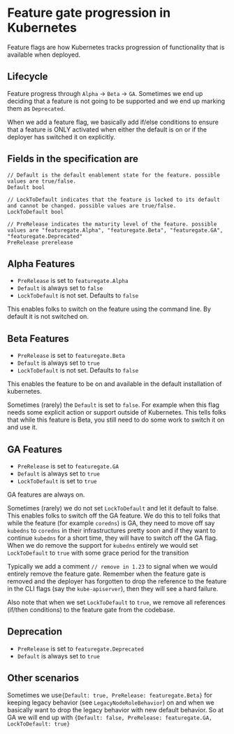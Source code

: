 # Feature gate progression in Kubernetes

Feature flags are how Kubernetes tracks progression of functionality that is available when deployed.

## Lifecycle

Feature progress through `Alpha` -> `Beta` -> `GA`. Sometimes we end up deciding that a feature is not going to be supported and we end up marking them as `Deprecated`.

When we add a feature flag, we basically add if/else conditions to ensure that a feature is ONLY activated when either the default is on or if the deployer has switched it on explicitly.

## Fields in the specification are
	// Default is the default enablement state for the feature. possible values are true/false.
	Default bool
	
    // LockToDefault indicates that the feature is locked to its default and cannot be changed. possible values are true/false.
	LockToDefault bool
	
    // PreRelease indicates the maturity level of the feature. possible values are "featuregate.Alpha", "featuregate.Beta", "featuregate.GA", "featuregate.Deprecated"
	PreRelease prerelease


## Alpha Features

* `PreRelease` is set to `featuregate.Alpha`
* `Default` is always set to `false`
* `LockToDefault` is not set. Defaults to `false`

This enables folks to switch on the feature using the command line. By default it is not switched on.

## Beta Features

* `PreRelease` is set to `featuregate.Beta`
* `Default` is always set to `true`
* `LockToDefault` is not set. Defaults to `false`

This enables the feature to be on and available in the default installation of kubernetes. 

Sometimes (rarely) the `Default` is set to `false`. For example when this flag needs some explicit action or support outside of Kubernetes. This tells folks that while this feature is Beta, you still need to do some work to switch it on and use it.

## GA Features

* `PreRelease` is set to `featuregate.GA`
* `Default` is always set to `true`
* `LockToDefault` is set to `true`

GA features are always on. 

Sometimes (rarely) we do not set `LockToDefault` and let it default to false. This enables folks to switch off the GA feature. We do this to tell folks that while the feature (for example `coredns`) is GA, they need to move off say `kubedns` to `coredns` in their infrastructures pretty soon and if they want to continue `kubedns` for a short time, they will have to switch off the GA flag. When we do remove the support for `kubedns` entirely we would set `LockToDefault` to `true` with some grace period for the transition


Typically we add a comment `// remove in 1.23` to signal when we would entirely remove the feature gate. Remember when the feature gate is removed and the deployer has forgotten to drop the reference to the feature in the CLI flags (say the `kube-apiserver`), then they will see a hard failure. 

Also note that when we set `LockToDefault` to `true`, we remove all references (if/then conditions) to the feature gate from the codebase. 

## Deprecation

* `PreRelease` is set to `featuregate.Deprecated`
* `Default` is always set to `true`

## Other scenarios

Sometimes we use`{Default: true, PreRelease: featuregate.Beta}` for keeping legacy behavior (see `LegacyNodeRoleBehavior`) on and when we basically want to drop the legacy behavior with new default behavior. So at GA we will end up with `{Default: false, PreRelease: featuregate.GA, LockToDefault: true}`

